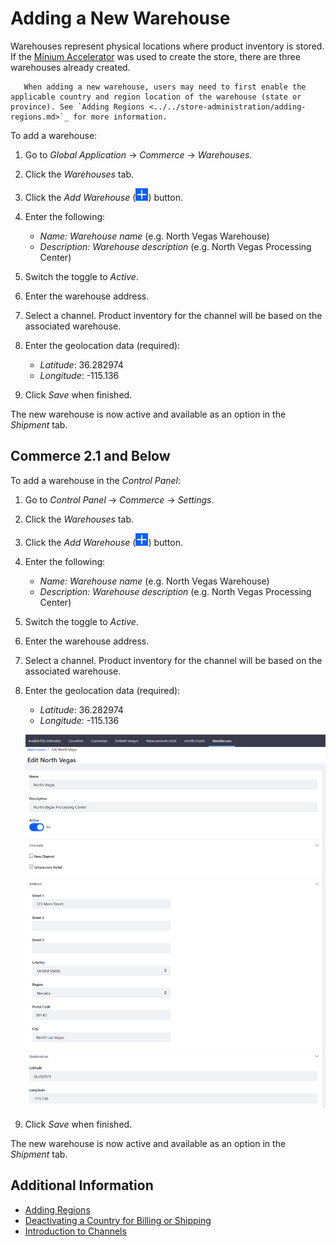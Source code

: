 # Adding a New Warehouse

Warehouses represent physical locations where product inventory is stored. If the [Minium Accelerator](../../starting-a-store/using-the-minium-accelerator-to-jump-start-your-b2b-store.md) was used to create the store, there are three warehouses already created.

```note::
   When adding a new warehouse, users may need to first enable the applicable country and region location of the warehouse (state or province). See `Adding Regions <../../store-administration/adding-regions.md>`_ for more information.
```

To add a warehouse:

1. Go to _Global Application_ → _Commerce_ → _Warehouses_.
1. Click the _Warehouses_ tab.
1. Click the _Add Warehouse_ (![Add Icon](../../images/icon-add.png)) button.
1. Enter the following:
   * *Name:* _Warehouse name_ (e.g. North Vegas Warehouse)
   * *Description:* _Warehouse description_ (e.g. North Vegas Processing Center)
1. Switch the toggle to _Active_.
1. Enter the warehouse address.
1. Select a channel. Product inventory for the channel will be based on the associated warehouse.
1. Enter the geolocation data (required):
    * *Latitude*: 36.282974
    * *Longitude*: -115.136

1. Click _Save_ when finished.

The new warehouse is now active and available as an option in the _Shipment_ tab.

## Commerce 2.1 and Below

To add a warehouse in the _Control Panel_:

1. Go to _Control Panel_ → _Commerce_ → _Settings_.
1. Click the _Warehouses_ tab.
1. Click the _Add Warehouse_ (![Add Icon](../../images/icon-add.png)) button.
1. Enter the following:
   * *Name:* _Warehouse name_ (e.g. North Vegas Warehouse)
   * *Description:* _Warehouse description_ (e.g. North Vegas Processing Center)
1. Switch the toggle to _Active_.
1. Enter the warehouse address.
1. Select a channel. Product inventory for the channel will be based on the associated warehouse.
1. Enter the geolocation data (required):
    * *Latitude*: 36.282974
    * *Longitude*: -115.136

    ![Adding a new warehouse](./adding-a-new-warehouse/images/01.png)

1. Click _Save_ when finished.

The new warehouse is now active and available as an option in the _Shipment_ tab.

## Additional Information

* [Adding Regions](../../store-administration/adding-regions.md)
* [Deactivating a Country for Billing or Shipping](../../store-administration/deactivating-a-country-for-billing-or-shipping.md)
* [Introduction to Channels](../../starting-a-store/channels/introduction-to-channels.md)
